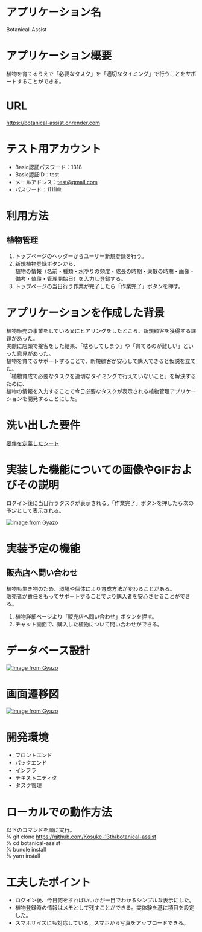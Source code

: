 # アプリケーション名
Botanical-Assist  

# アプリケーション概要
植物を育てるうえで「必要なタスク」を「適切なタイミング」で行うことをサポートすることができる。

# URL
https://botanical-assist.onrender.com

# テスト用アカウント
* Basic認証パスワード：1318  
* Basic認証ID：test  
* メールアドレス：test@gmail.com  
* パスワード：1111kk  

# 利用方法
## 植物管理
1. トップページのヘッダーからユーザー新規登録を行う。  
1. 新規植物登録ボタンから、  
植物の情報（名前・種類・水やりの頻度・成長の時期・薬散の時期・画像・備考・値段・管理開始日）を入力し登録する。  
1. トップページの当日行う作業が完了したら「作業完了」ボタンを押す。


# アプリケーションを作成した背景
植物販売の事業をしている父にヒアリングをしたところ、新規顧客を獲得する課題があった。  
実際に店頭で接客をした結果、「枯らしてしまう」や「育てるのが難しい」といった意見があった。  
植物を育てるサポートすることで、新規顧客が安心して購入できると仮説を立てた。  
「植物育成で必要なタスクを適切なタイミングで行えていないこと」を解決するために、  
植物の情報を入力することで今日必要なタスクが表示される植物管理アプリケーションを開発することにした。

# 洗い出した要件
[要件を定義したシート](https://docs.google.com/spreadsheets/d/1nSNIRaexLVh-KC6fqra9_BGEyC5fOeXAqJ4UAQlw2lY/edit#gid=982722306)
  
# 実装した機能についての画像やGIFおよびその説明
ログイン後に当日行うタスクが表示される。「作業完了」ボタンを押したら次の予定として表示される。

[![Image from Gyazo](https://i.gyazo.com/ade36d8671935d80e9cc48240bd00186.gif)](https://gyazo.com/ade36d8671935d80e9cc48240bd00186)
  
# 実装予定の機能
## 販売店へ問い合わせ
植物も生き物のため、環境や個体により育成方法が変わることがある。  
販売者が責任をもってサポートすることでより購入者を安心させることができる。  
1. 植物詳細ページより「販売店へ問い合わせ」ボタンを押す。  
1. チャット画面で、購入した植物について問い合わせができる。

# データベース設計

  [![Image from Gyazo](https://i.gyazo.com/5ae0a06e1fb443a5cc28681b03e436fd.png)](https://gyazo.com/5ae0a06e1fb443a5cc28681b03e436fd)
  
# 画面遷移図

[![Image from Gyazo](https://i.gyazo.com/5678f824e25db228dcaa3adb281d305d.png)](https://gyazo.com/5678f824e25db228dcaa3adb281d305d)

# 開発環境
* フロントエンド  
* バックエンド  
* インフラ  
* テキストエディタ  
* タスク管理  

# ローカルでの動作方法
以下のコマンドを順に実行。  
% git clone https://github.com/Kosuke-13th/botanical-assist  
% cd botanical-assist  
% bundle install  
% yarn install  
  
  
# 工夫したポイント
* ログイン後、今日何をすればいいかが一目でわかるシンプルな表示にした。
* 植物登録時の情報はメモとして残すことができる。実体験を基に項目を設定した。
* スマホサイズにも対応している。スマホから写真をアップロードできる。
